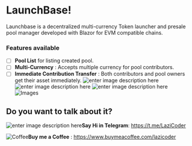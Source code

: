 # LaunchBase!

Launchbase is a decentralized multi-currency Token launcher and presale pool manager developed with Blazor for EVM compatible chains.

### Features available
 - [ ] **Pool List** for listing created pool.
 - [ ] **Multi-Currency** : Accepts multiple currency for pool contributors.
- [ ] **Immediate Contribution Transfer** : Both contributors and pool owners get their asset immediately. 
![enter image description here](https://github.com/lazyCoder-max/Launchbase/blob/master/Screenshot%202024-02-17%20092540.png)
![enter image description here](https://github.com/lazyCoder-max/Launchbase/blob/master/Screenshot%202024-01-29%20131020.png)
![enter image description here](https://github.com/lazyCoder-max/Launchbase/blob/master/Screenshot%202024-02-17%200927362.png)
![Images](https://github.com/lazyCoder-max/Launchbase/blob/master/2024-02-17%2009-11-00.gif)
## Do you want to talk about it?
 ![enter image description here](https://telegram.org/img/website_icon.svg)**Say Hi in Telegram**: https://t.me/LaziCoder
 
![ Coffee](https://www.buymeacoffee.com/app/assets/img/qr-logo.svg)**Buy me a Coffee** : https://www.buymeacoffee.com/lazicoder
